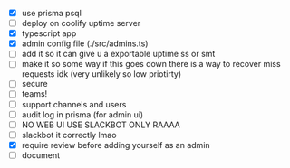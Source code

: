 - [x] use prisma psql
- [ ] deploy on coolify uptime server
- [x] typescript app
- [x] admin config file (./src/admins.ts)
- [ ] add it so it can give u a exportable uptime ss or smt
- [ ] make it so some way if this goes down there is a way to recover miss requests idk (very unlikely so low priotirty)
- [ ] secure
- [ ] teams!
- [ ] support channels and users
- [ ] audit log in prisma (for admin ui)
- [ ] NO WEB UI USE SLACKBOT ONLY RAAAA
- [ ] slackbot it correctly lmao
- [x] require review before adding yourself as an admin
- [ ] document
